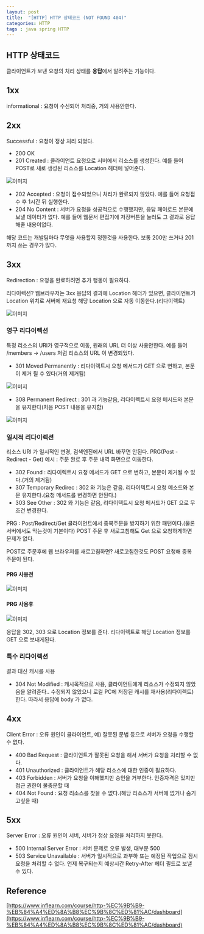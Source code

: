 ```yaml
---
layout: post
title:  "[HTTP] HTTP 상태코드 (NOT FOUND 404)"
categories: HTTP
tags : java spring HTTP
---
```


## HTTP 상태코드

클라이언트가 보낸 요청의 처리 상태를 **응답**에서 알려주는 기능이다.

## 1xx 

informational : 요청이 수신되어 처리중, 거의 사용안한다.

## 2xx

Successful : 요청이 정상 처리 되었다.
* 200 OK 
* 201 Created : 클라이언트 요청으로 서버에서 리소스를 생성한다. 예를 들어 POST로 새로 생성된
리소스를 Location 헤더에 넣어준다.

![이미지](https://github.com/jinhoon227/jinhoon227.github.io/blob/main/assets/img/posts/http/httpstatus1.png?raw=true)

* 202 Accepted : 요청이 접수되었으니 처리가 완료되지 않았다. 예를 들어 요청접수 후 1시간 뒤 실행한다.
* 204 No Content : 서버가 요청을 성공적으로 수행했지만, 응답 페이로드 본문에 보낼 데이터가 없다.
예를 들어 웹문서 편집기에 저장버튼을 눌러도 그 결과로 응답해줄 내용이없다.

해당 코드는 개발팀마다 무엇을 사용할지 정한것을 사용한다. 보통 200만 쓰거나 201까지 쓰는 경우가 많다.

## 3xx

Redirection : 요청을 완료하려면 추가 행동이 필요하다.

리다이렉션? 웹브라우저는 3xx 응답의 결과에 Location 헤더가 있으면, 클라이언트가 Location 위치로
서버에 재요청 해당 Location 으로 자동 이동한다.(리다이렉트)

![이미지](https://github.com/jinhoon227/jinhoon227.github.io/blob/main/assets/img/posts/http/httpstatus2.png?raw=true)

### 영구 리다이렉션 

특정 리소스의 URI가 영구적으로 이동, 원래의 URL 더 이상 사용안한다. 예를 들어 /members -> /users 처럼 리소스의 URL 이 변경되었다.
* 301 Moved Permanently : 리다이렉트시 요청 메서드가 GET 으로 변하고, 본문이 제거 될 수 있다(거의 제거됨)

![이미지](https://github.com/jinhoon227/jinhoon227.github.io/blob/main/assets/img/posts/http/httpstatus3.png?raw=true)

* 308 Permanent Redirect : 301 과 기능같음, 리다이렉트시 요청 메서드와 본문을 유지한다(처음
POST 내용을 유지함)

![이미지](https://github.com/jinhoon227/jinhoon227.github.io/blob/main/assets/img/posts/http/httpstatus4.png?raw=true)

### 일시적 리다이렉션 

리소스 URI 가 일시적인 변경, 검색엔진에서 URL 바꾸면 안된다. PRG(Post - Redirect - Get) 예시 : 주문 완료 후 주문 내역 화면으로 이동한다.
* 302 Found : 리다이렉트시 요청 메서드가 GET 으로 변하고, 본문이 제거될 수 있다.(거의 제거됨)
* 307 Temporary Redirec : 302 와 기능은 같음. 리다이텍트시 요청 메소드와
본문 유지한다.(요청 메서드를 변경하면 안된다.)
* 303 See Other : 302 와 기능은 같음, 리다이텍트시 요청 메서드가 GET 으로 무조건 변경한다.

PRG : Post/Redirect/Get 클라이언트에서 중복주문을 방지하기 위한 패턴이다.(물론 서버에서도 막는것이 기본이다)
POST 주문 후 새로고침해도 Get 으로 요청하게하면 문제가 없다.

POST로 주문후에 웹 브라우저를 새로고침하면? 새로고침한것도 POST 요청해 중복 주문이 된다.

#### PRG 사용전

![이미지](https://github.com/jinhoon227/jinhoon227.github.io/blob/main/assets/img/posts/http/httpstatus5.png?raw=true)

#### PRG 사용후

![이미지](https://github.com/jinhoon227/jinhoon227.github.io/blob/main/assets/img/posts/http/httpstatus6.png?raw=true)

응답을 302, 303 으로 Location 정보를 준다. 리다이렉트로 해당 Location 정보를 GET 으로 보내게된다. 


### 특수 리다이렉션 

결과 대신 캐시를 사용

* 304 Not Modified : 캐시목적으로 사용, 클라이언트에게 리소스가 수정되지 않았음을 알려준다..
수정되지 않았으니 로컬 PC에 저장된 캐시를 재사용(리다이렉트) 한다. 따라서 응답에 body 가 없다.

## 4xx

Client Error : 오류 원인이 클라이언트, 예) 잘못된 문법 등으로 서버가 요청을 수행할 수 없다.
* 400 Bad Request : 클라이언트가 잘못된 요청을 해서 서버가 요청을 처리할 수 없다.
* 401 Unauthorized : 클라이언트가 해당 리소스에 대한 인증이 필요하다.
* 403 Forbidden : 서버가 요청을 이해했지만 승인을 거부한다. 인증자격은 있지만 접근 권한이 불충분할 때
* 404 Not Found : 요청 리소스를 찾을 수 없다.(해당 리소스가 서버에 없거나 숨기고싶을 때)

## 5xx

Server Error : 오류 원인이 서버, 서버가 정상 요청을 처리하지 못한다.
* 500 Internal Server Error : 서버 문제로 오류 발생, 대부분 500
* 503 Service Unavailable : 서버가 일시적으로 과부하 또는 예정된 작업으로 잠시 요청을 처리할 수 없다.
언제 복구되는지 예상시간 Retry-After 헤더 필드로 보낼 수 있다.

## Reference

[https://www.inflearn.com/course/http-%EC%9B%B9-%EB%84%A4%ED%8A%B8%EC%9B%8C%ED%81%AC/dashboard](https://www.inflearn.com/course/http-%EC%9B%B9-%EB%84%A4%ED%8A%B8%EC%9B%8C%ED%81%AC/dashboard)  